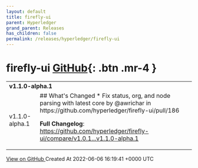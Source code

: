 ```yaml
---
layout: default
title: firefly-ui
parent: Hyperledger
grand_parent: Releases
has_children: false
permalink: /releases/hyperledger/firefly-ui
---
```


# firefly-ui <span class="fs-3 right-align">[GitHub](https://github.com/hyperledger/firefly-ui){: .btn .mr-4 }</span>


<div>
    <table>
        <tr>
            <td colspan="2">
                <b>
                    v1.1.0-alpha.1
                </b>
            </td>
        </tr>
        <tr>
            <td>
                <span class="chip">
                    v1.1.0-alpha.1
                </span>
            </td>
            <td>
                ## What's Changed
* Fix status, org, and node parsing with latest core by @awrichar in https://github.com/hyperledger/firefly-ui/pull/186


**Full Changelog**: https://github.com/hyperledger/firefly-ui/compare/v1.0.1...v1.1.0-alpha.1
            </td>
        </tr>
    </table>
    <a href="https://github.com/hyperledger/firefly-ui/releases/tag/v1.1.0-alpha.1" class=".btn">
        View on GitHub
    </a>
    <span class="right-align">
        Created At 2022-06-06 16:19:41 +0000 UTC
    </span>
</div>

